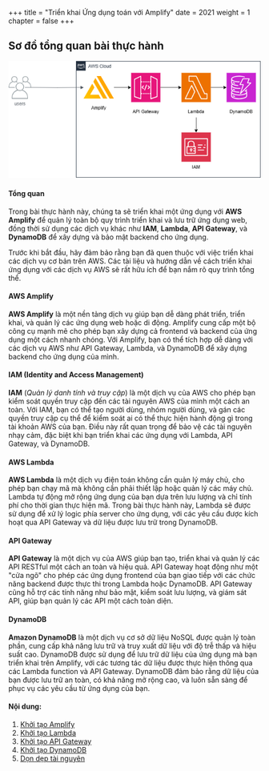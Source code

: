 +++
title = "Triển khai Ứng dụng toán với Amplify"
date = 2021
weight = 1
chapter = false
+++
## Sơ đồ tổng quan bài thực hành
![Diagram](images/AWS.png?width=40pc)

#### Tổng quan

Trong bài thực hành này, chúng ta sẽ triển khai một ứng dụng với **AWS Amplify** để quản lý toàn bộ quy trình triển khai và lưu trữ ứng dụng web, đồng thời sử dụng các dịch vụ khác như **IAM**, **Lambda**, **API Gateway**, và **DynamoDB** để xây dựng và bảo mật backend cho ứng dụng.

Trước khi bắt đầu, hãy đảm bảo rằng bạn đã quen thuộc với việc triển khai các dịch vụ cơ bản trên AWS. Các tài liệu và hướng dẫn về cách triển khai ứng dụng với các dịch vụ AWS sẽ rất hữu ích để bạn nắm rõ quy trình tổng thể.

#### AWS Amplify
**AWS Amplify** là một nền tảng dịch vụ giúp bạn dễ dàng phát triển, triển khai, và quản lý các ứng dụng web hoặc di động. Amplify cung cấp một bộ công cụ mạnh mẽ cho phép bạn xây dựng cả frontend và backend của ứng dụng một cách nhanh chóng. Với Amplify, bạn có thể tích hợp dễ dàng với các dịch vụ AWS như API Gateway, Lambda, và DynamoDB để xây dựng backend cho ứng dụng của mình.

#### IAM (Identity and Access Management)
**IAM** (*Quản lý danh tính và truy cập*) là một dịch vụ của AWS cho phép bạn kiểm soát quyền truy cập đến các tài nguyên AWS của mình một cách an toàn. Với IAM, bạn có thể tạo người dùng, nhóm người dùng, và gán các quyền truy cập cụ thể để kiểm soát ai có thể thực hiện hành động gì trong tài khoản AWS của bạn. Điều này rất quan trọng để bảo vệ các tài nguyên nhạy cảm, đặc biệt khi bạn triển khai các ứng dụng với Lambda, API Gateway, và DynamoDB.

#### AWS Lambda
**AWS Lambda** là một dịch vụ điện toán không cần quản lý máy chủ, cho phép bạn chạy mã mà không cần phải thiết lập hoặc quản lý các máy chủ. Lambda tự động mở rộng ứng dụng của bạn dựa trên lưu lượng và chỉ tính phí cho thời gian thực hiện mã. Trong bài thực hành này, Lambda sẽ được sử dụng để xử lý logic phía server cho ứng dụng, với các yêu cầu được kích hoạt qua API Gateway và dữ liệu được lưu trữ trong DynamoDB.

#### API Gateway
**API Gateway** là một dịch vụ của AWS giúp bạn tạo, triển khai và quản lý các API RESTful một cách an toàn và hiệu quả. API Gateway hoạt động như một "cửa ngõ" cho phép các ứng dụng frontend của bạn giao tiếp với các chức năng backend được thực thi trong Lambda hoặc DynamoDB. API Gateway cũng hỗ trợ các tính năng như bảo mật, kiểm soát lưu lượng, và giám sát API, giúp bạn quản lý các API một cách toàn diện.

#### DynamoDB
**Amazon DynamoDB** là một dịch vụ cơ sở dữ liệu NoSQL được quản lý toàn phần, cung cấp khả năng lưu trữ và truy xuất dữ liệu với độ trễ thấp và hiệu suất cao. DynamoDB được sử dụng để lưu trữ dữ liệu của ứng dụng mà bạn triển khai trên Amplify, với các tương tác dữ liệu được thực hiện thông qua các Lambda function và API Gateway. DynamoDB đảm bảo rằng dữ liệu của bạn được lưu trữ an toàn, có khả năng mở rộng cao, và luôn sẵn sàng để phục vụ các yêu cầu từ ứng dụng của bạn.



#### Nội dung:
1. [Khởi tạo Amplify](1-amplify)
2. [Khởi tạo Lambda](2-lambda)
3. [Khởi tạo API Gateway](3-api-gateway)
4. [Khởi tạo DynamoDB](4-DynamoDB)
5. [Dọn dẹp tài nguyên](5-cleanup) 